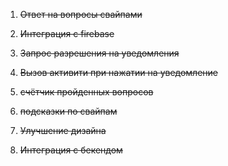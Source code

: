 1. ~~Ответ на вопросы свайпами~~

2. ~~Интеграция с firebase~~

3. ~~Запрос разрешения на уведомления~~

4. ~~Вызов активити при нажатии на уведомление~~

5. ~~счётчик пройденных вопросов~~

6. ~~подсказки по свайпам~~

7. ~~Улучшение дизайна~~

8. ~~Интеграция с бекендом~~